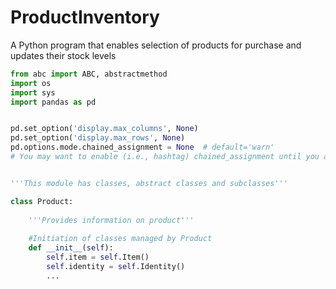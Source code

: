 # ProductInventory
A Python program that enables selection of products for purchase and updates their stock levels
```python
from abc import ABC, abstractmethod
import os
import sys
import pandas as pd


pd.set_option('display.max_columns', None)
pd.set_option('display.max_rows', None)
pd.options.mode.chained_assignment = None  # default='warn'
# You may want to enable (i.e., hashtag) chained_assignment until you are comfortable with your data


'''This module has classes, abstract classes and subclasses'''

class Product:
    
    '''Provides information on product'''
    
    #Initiation of classes managed by Product
    def __init__(self):
        self.item = self.Item()
        self.identity = self.Identity()
        ...
